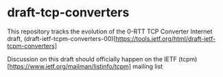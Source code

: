 # draft-tcp-converters


This repository tracks the evolution of the 0-RTT TCP Converter Internet draft, 
(draft-ietf-tcpm-converters-00)[https://tools.ietf.org/html/draft-ietf-tcpm-converters]

Discussion on this draft should officially happen on the IETF (tcpm)[https://www.ietf.org/mailman/listinfo/tcpm] mailing list
